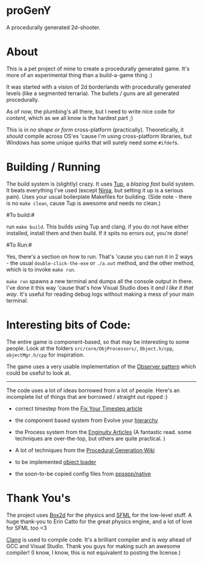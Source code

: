 proGenY
=======

A procedurally generated 2d-shooter. 

About
=====

This is a pet project of mine to create a procedurally generated game. It's more of an experimental thing than a build-a-game thing :)

It was started with a vision of 2d borderlands with procedurally generated levels (like a segmented terraria). The bullets / guns are all generated procedurally.

As of now, the plumbing's all there, but I need to write nice code for *content*, which as we all know is the hardest part ;)

This is in *no shape or form* cross-platform (practically). Theoretically, it _should_ compile across OS'es 'cause I'm using cross-platform libraries, but Windows has some unique quirks that will surely need some ```#ifdef```s. 


Building / Running
==================

The build system is (slightly) crazy. It uses [Tup](http://gittup.org/tup/), a _blazing fast_ build system. It beats everything I've used (except [Ninja](http://martine.github.io/ninja/), but setting it up is a serious pain). Uses your usual boilerplate Makefiles for building. (Side note - there is no ``` make clean ```, cause Tup is awesome and needs no clean.) 

#To build:#

run ``` make build ```. This builds using Tup and clang. if you do not have either installed, install them and then build. If it spits no errors out, you're done!


#To Run:#

Yes, there's a section on how to run. That's 'cause you can run it in 2 ways - the usual ``` double-click-the-exe ``` or ``` ./a.out ``` method, and the other method, which is to invoke ``` make run ```.

``` make run ``` spawns a new terminal and dumps all the console output in there. I've done it this way 'cause that's how Visual Studio does it _and I like it that way_. It's useful for reading debug logs without making a mess of your main terminal.


Interesting bits of Code:
=========================

The entire game is component-based, so that may be interesting to some people. Look at the folders ```src/core/ObjProcessors/```, ```Object.h/cpp```, ```objectMgr.h/cpp``` for inspiration.

The game uses a very usable implementation of the [Observer pattern](http://en.wikipedia.org/wiki/Observer_pattern) which could be useful to look at.


-----------

The code uses a lot of ideas borrowed from a lot of people. Here's an incomplete list of things that are borrowed / straight out ripped :)

* correct timestep from the [Fix Your Timestep article](http://gafferongames.com/game-physics/fix-your-timestep/)

* the component based system from Evolve your [hierarchy](http://www.gamedev.net/page/resources/_/technical/game-programming/evolve-your-hierarchy-refactoring-game-entities-with-components-r3025)

* the Process system from the [Enginuity Articles](http://www.gamedev.net/page/resources/_/technical/game-programming/enginuity-part-i-r1947) (A fantastic read. some techniques are over-the-top, but others are quite practical. )

* A lot of techniques from the [Procedural Generation Wiki](http://pcg.wikidot.com/) 

* to be implemented [object loader](http://www.gamedev.net/page/resources/_/technical/general-programming/a-simple-c-object-loader-r2698)

* the soon-to-be copied config files from [ppsspp/native](https://github.com/hrydgard/native) 

Thank You's
===========

The project uses [Box2d](http://box2d.org/) for the physics and [SFML](http://www.sfml-dev.org/) for the low-level stuff. A huge thank-you to Erin Catto for the great physics engine, and a lot of love for SFML too <3


[Clang](http://clang.llvm.org/) is used to compile code. It's a brilliant compiler and is *way* ahead of GCC and Visual Studio. Thank you guys for making such an awesome compiler! (I know, I know, this is not equivalent to posting the license.)



